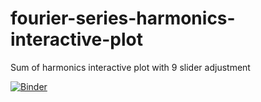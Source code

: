 # fourier-series-harmonics-interactive-plot
Sum of harmonics interactive plot with 9 slider adjustment

[![Binder](https://mybinder.org/badge_logo.svg)](https://mybinder.org/v2/gh/serhatkosif/fourier-series-harmonics-interactive-plot.git/master)
